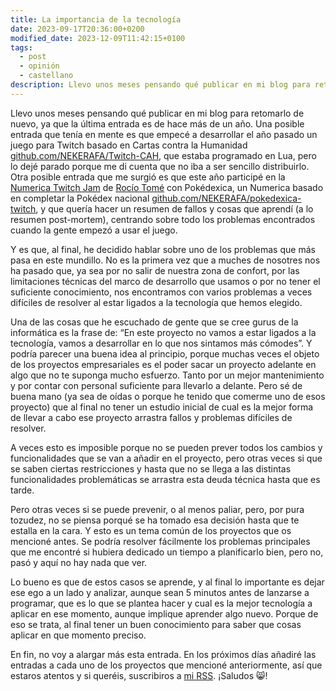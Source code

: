 ```yaml
---
title: La importancia de la tecnología
date: 2023-09-17T20:36:00+0200
modified_date: 2023-12-09T11:42:15+0100
tags:
  - post
  - opinión
  - castellano
description: Llevo unos meses pensando qué publicar en mi blog para retomarlo de nuevo, ya que la última entrada es de hace más de un año. Al final, he decidido hablar sobre uno de los problemas que más pasa en este mundillo. No es la primera vez que nos encontramos con varios problemas a veces difíciles de resolver al estar ligados a la tecnología que hemos elegido.
---
```


Llevo unos meses pensando qué publicar en mi blog para retomarlo de nuevo, ya que la última entrada es de hace más de un año. Una posible entrada que tenía en mente es que empecé a desarrollar el año pasado un juego para Twitch basado en Cartas contra la Humanidad <a rel="noopener" href="https://github.com/NEKERAFA/Twitch-CAH" target="_blank"><i class="fa-brands fa-github"></i> github.com/NEKERAFA/Twitch-CAH</a>, que estaba programado en Lua, pero lo dejé parado porque me di cuenta que no iba a ser sencillo distribuirlo. Otra posible entrada que me surgió es que este año participé en la <a rel="noopener" href="https://itch.io/jam/numerica-twitch-jam" target="_blank"><i class="fa-brands fa-itch-io"></i> Numerica Twitch Jam</a> de <a rel="noopener" href="https://twitter.com/RothioTome" target="_blank">Rocío Tomé</a> con Pokédexica, un Numerica basado en completar la Pokédex nacional <a rel="noopener" href="https://github.com/NEKERAFA/pokedexica-twitch" target="_blank"><i class="fa-brands fa-github"></i> github.com/NEKERAFA/pokedexica-twitch</a>, y que quería hacer un resumen de fallos y cosas que aprendí (a lo resumen post-mortem), centrando sobre todo los problemas encontrados cuando la gente empezó a usar el juego.

Y es que, al final, he decidido hablar sobre uno de los problemas que más pasa en este mundillo. No es la primera vez que a muches de nosotres nos ha pasado que, ya sea por no salir de nuestra zona de confort, por las limitaciones técnicas del marco de desarrollo que usamos o por no tener el suficiente conocimiento, nos encontramos con varios problemas a veces difíciles de resolver al estar ligados a la tecnología que hemos elegido.

Una de las cosas que he escuchado de gente que se cree gurus de la informática es la frase de: “En este proyecto no vamos a estar ligados a la tecnología, vamos a desarrollar en lo que nos sintamos más cómodes”. Y podría parecer una buena idea al principio, porque muchas veces el objeto de los proyectos empresariales es el poder sacar un proyecto adelante en algo que no te suponga mucho esfuerzo. Tanto por un mejor mantenimiento y por contar con personal suficiente para llevarlo a delante. Pero sé de buena mano (ya sea de oídas o porque he tenido que comerme uno de esos proyecto) que al final no tener un estudio inicial de cual es la mejor forma de llevar a cabo ese proyecto arrastra fallos y problemas difíciles de resolver.

A veces esto es imposible porque no se pueden prever todos los cambios y funcionalidades que se van a añadir en el proyecto, pero otras veces si que se saben ciertas restricciones y hasta que no se llega a las distintas funcionalidades problemáticas se arrastra esta deuda técnica hasta que es tarde.

Pero otras veces si se puede prevenir, o al menos paliar, pero, por pura tozudez, no se piensa porqué se ha tomado esa decisión hasta que te estalla en la cara. Y esto es un tema común de los proyectos que os mencioné antes. Se podría resolver fácilmente los problemas principales que me encontré si hubiera dedicado un tiempo a planificarlo bien, pero no, pasó y aquí no hay nada que ver.

Lo bueno es que de estos casos se aprende, y al final lo importante es dejar ese ego a un lado y analizar, aunque sean 5 minutos antes de lanzarse a programar, que es lo que se plantea hacer y cual es la mejor tecnología a aplicar en ese momento, aunque implique aprender algo nuevo. Porque de eso se trata, al final tener un buen conocimiento para saber que cosas aplicar en que momento preciso.

En fin, no voy a alargar más esta entrada. En los próximos días añadiré las entradas a cada uno de los proyectos que mencioné anteriormente, así que estaros atentos y si queréis, suscribiros a [mi RSS](/feed.xml). ¡Saludos 😸!
